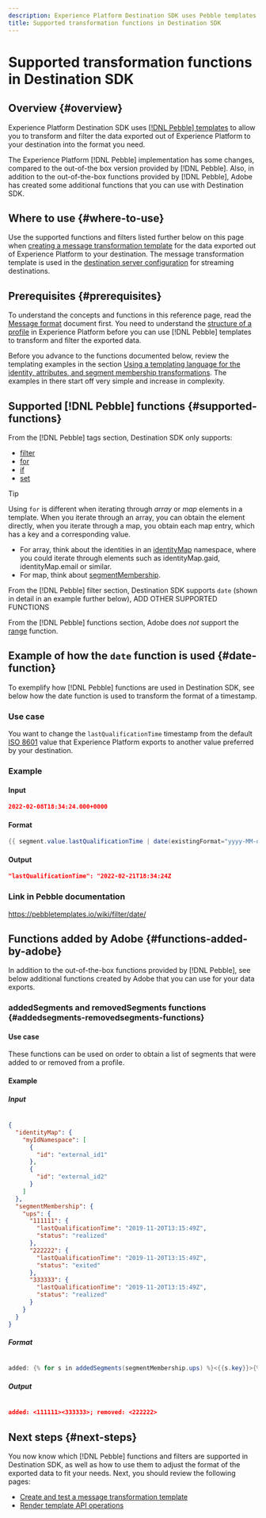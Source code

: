```yaml
---
description: Experience Platform Destination SDK uses Pebble templates to allow you to transform and filter the data exported out of Experience Platform to your destination into the format you need.
title: Supported transformation functions in Destination SDK
---
```

# Supported transformation functions in Destination SDK

## Overview {#overview}

Experience Platform Destination SDK uses [[!DNL Pebble] templates](https://pebbletemplates.io/) to allow you to transform and filter the data exported out of Experience Platform to your destination into the format you need.

The Experience Platform [!DNL Pebble] implementation has some changes, compared to the out-of-the box version provided by [!DNL Pebble]. Also, in addition to the out-of-the-box functions provided by [!DNL Pebble], Adobe has created some additional functions that you can use with Destination SDK.

## Where to use {#where-to-use}

Use the supported functions and filters listed further below on this page when [creating a message transformation template](./create-template.md) for the data exported out of Experience Platform to your destination. The message transformation template is used in the [destination server configuration](./server-and-template-configuration.md) for streaming destinations.

## Prerequisites {#prerequisites}

To understand the concepts and functions in this reference page, read the [Message format](/help/destinations/destination-sdk/message-format.md) document first. You need to understand the [structure of a profile](/help/destinations/destination-sdk/message-format.md#profile-structure) in Experience Platform before you can use [!DNL Pebble] templates to transform and filter the exported data.

Before you advance to the functions documented below, review the templating examples in the section [Using a templating language for the identity, attributes, and segment membership transformations](/help/destinations/destination-sdk/message-format.md#using-templating). The examples in there start off very simple and increase in complexity.

## Supported [!DNL Pebble] functions {#supported-functions}

From the [!DNL Pebble] tags section, Destination SDK only supports:
* [filter](https://pebbletemplates.io/wiki/tag/filter/)
* [for](https://pebbletemplates.io/wiki/tag/for/)
* [if](https://pebbletemplates.io/wiki/tag/if/)
* [set](https://pebbletemplates.io/wiki/tag/set/)

>[!TIP]
>
>Using `for` is different when iterating through *array* or *map* elements in a template. When you iterate through an array, you can obtain the element directly, when you iterate through a map, you obtain each map entry, which has a key and a corresponding value.
>
> * For array, think about the identities in an [identityMap](./message-format.md#identities) namespace, where you could iterate through elements such as identityMap.gaid, identityMap.email or similar.
> * For map, think about [segmentMembership](./message-format.md#segment-membership).

From the [!DNL Pebble] filter section, Destination SDK supports `date` (shown in detail in an example further below), ADD OTHER SUPPORTED FUNCTIONS

From the [!DNL Pebble] functions section, Adobe does *not* support the [range](https://pebbletemplates.io/wiki/function/range/) function.

## Example of how the `date` function is used {#date-function}

To exemplify how [!DNL Pebble] functions are used in Destination SDK, see below how the date function is used to transform the format of a timestamp.

### Use case

You want to change the `lastQualificationTime` timestamp from the default [ISO 8601](https://en.wikipedia.org/wiki/ISO_8601) value that Experience Platform exports to another value preferred by your destination.

### Example

#### Input

```json
2022-02-08T18:34:24.000+0000
```

#### Format

```java
{{ segment.value.lastQualificationTime | date(existingFormat="yyyy-MM-dd'T'HH:mm:sss.SSSX", format="yyyy-MM-dd'T'HH:mm:ssX") }}
```

#### Output

```json
"lastQualificationTime": "2022-02-21T18:34:24Z
```

### Link in Pebble documentation

https://pebbletemplates.io/wiki/filter/date/ 

## Functions added by Adobe {#functions-added-by-adobe}

In addition to the out-of-the-box functions provided by [!DNL Pebble], see below additional functions created by Adobe that you can use for your data exports.

### addedSegments and removedSegments functions {#addedsegments-removedsegments-functions}

#### Use case

These functions can be used on order to obtain a list of segments that were added to or removed from a profile.

#### Example

##### Input

```json

{
  "identityMap": {
    "myIdNamespace": [
      {
        "id": "external_id1"
      },
      {
        "id": "external_id2"
      }
    ]
  },
  "segmentMembership": {
    "ups": {
      "111111": {
        "lastQualificationTime": "2019-11-20T13:15:49Z",
        "status": "realized"
      },
      "222222": {
        "lastQualificationTime": "2019-11-20T13:15:49Z",
        "status": "exited"
      },
      "333333": {
        "lastQualificationTime": "2019-11-20T13:15:49Z",
        "status": "realized"
      }
    }
  }
}

```

##### Format

```java

added: {% for s in addedSegments(segmentMembership.ups) %}<{{s.key}}>{% endfor %}; removed: {% for s in removedSegments(segmentMembership.ups) %}<{{s.key}}>{% endfor %}

```

##### Output

```json

added: <111111><333333>; removed: <222222>

```
<!--

### Added and removed segments filters {#added-and-removed-segmnts-filters}

#### Use case {#use-case}

These filters are similar to `addedSegments` and `removedSegments`, described above. The only difference is that they are implemented as filters as opposed to functions.

#### Example {#example}

##### Input {#input}

```json
{
  "identityMap": {
    "myIdNamespace": [
      {
        "id": "external_id1"
      },
      {
        "id": "external_id2"
      }
    ]
  },
  "segmentMembership": {
    "ups": {
      "111111": {
        "lastQualificationTime": "2019-11-20T13:15:49Z",
        "status": "realized"
      },
      "222222": {
        "lastQualificationTime": "2019-11-20T13:15:49Z",
        "status": "exited"
      },
      "333333": {
        "lastQualificationTime": "2019-11-20T13:15:49Z",
        "status": "realized"
      }
    }
  }
}
```

##### Format {#format}

```java
added: {% for s in input.profile.segmentMembership.ups | added %}<{{s.key}}>{% endfor %};|removed: {% for s in input.profile.segmentMembership.ups | removed %}<{{s.key}}>{% endfor %};
```

##### Output {#output}

```json
added: <111111><333333>;|removed: <222222>;
```

-->

## Next steps {#next-steps}

You now know which [!DNL Pebble] functions and filters are supported in Destination SDK, as well as how to use them to adjust the format of the exported data to fit your needs. Next, you should review the following pages:

* [Create and test a message transformation template](/help/destinations/destination-sdk/create-template.md)
* [Render template API operations](/help/destinations/destination-sdk/render-template-api.md)